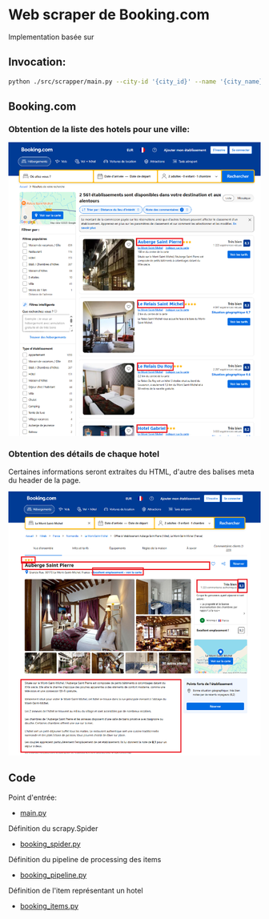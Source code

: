 # Web scraper de Booking.com
Implementation basée sur

## Invocation:
```bash
python ./src/scrapper/main.py --city-id '{city_id}' --name '{city_name}' --latitude '{city_latitude}' --longitude '{city_longitude}' --json-store-file-path '{BEST_HOTELS_OF_CITIES_JSON_PATH}'
```

## Booking.com
### Obtention de la liste des hotels pour une ville:

![all hotels](../assets/b1-kayak-scraping-booking-1-hotels-search.png)

### Obtention des détails de chaque hotel
Certaines informations seront extraites du HTML, d'autre des balises meta du header de la page.

![hotel info](../assets/b1-kayak-scraping-booking-2-hotel-infos.png)

## Code
Point d'entrée:
- [main.py](src/scrapper/main.py)

Définition du scrapy.Spider
- [booking_spider.py](src/scrapper/booking_spider.py)

Définition du pipeline de processing des items
- [booking_pipeline.py](src/scrapper/booking_pipeline.py)

Définition de l'item représentant un hotel
- [booking_items.py](src/scrapper/booking_items.py)

